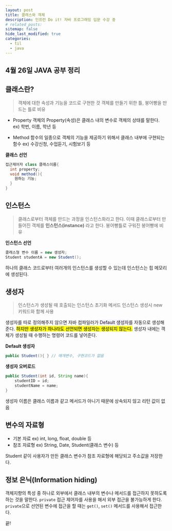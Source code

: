 ```yaml
---
layout: post
title: 클래스와 객체
description: 인프런 Do it! 자바 프로그래밍 입문 수강 중
# related_posts:
sitemap: false
hide_last_modified: true
categories:
  - til
  - java
---
```


## 4월 26일 JAVA 공부 정리

## 클래스란?

>객체에 대한 속성과 기능을 코드로 구현한 것
>객체를 만들기 위한 틀, 붕어빵을 만드는 틀로 비유

- Property
객체의 Property(속성)은 클래스 내의 변수로 객체의 상태를 말한다.
ex) 학번, 이름, 학년 등

- Method
함수의 일종으로 객체의 기능을 제공하기 위해서 클래스 내부에 구현되는 함수
ex) 수강신청, 수업듣기, 시험보기 등

__클래스 선언__

```java
접근제어자 class 클래스이름{
  int property;
  void method(){
    원하는 기능;
  }
}
```

## 인스턴스
>클래스로부터 객체를 만드는 과정을 인스턴스화라고 한다.
>이때 클래스로부터 만들어진 객체를 __인스턴스(instance)__ 라고 한다.
>붕어빵틀로 구워진 붕어빵에 비유

__인스턴스 선언__
```java
클래스형 변수 이름 = new 생성자;
Student studentA = new Student();
```
하나의 클래스 코드로부터 여러개의 인스턴스를 생성할 수 있는데 인스턴스는 힙 메모리에 생성된다.
<br>

## 생성자
>인스턴스가 생성될 때 호출되는 인스턴스 초기화 메서드
>인스턴스 생성시 new 키워드와 함께 사용

생성자를 따로 정의해주지 않으면 자바 컴파일러가 <span style='background-color: #f5f0ff'>Default 생성자</span>를 자동으로 생성해준다.
<mark>하지만 생성자가 하나라도 선언되면 생성자는 생성되지 않는다.</mark>
생성자 내에는 객체가 생성될 때 수행하는 명령어 코드를 넣어준다.

__Default 생성자__
```JAVA
public Student(){ } // 매개변수, 구현코드가 없음
```

__생성자 오버로드__

```java
public Student(int id, String name){
	studentID = id;
	studentName = name;
}
```

생성자 이름은 클래스 이름과 같고 메서드가 아니기 때문에 상속되지 않고 리턴 값이 없음
<br>

## 변수의 자료형
- 기본 자료
ex) int, long, float, double 등
- 참조 자료형
ex) String, Date, Student(클래스 변수) 등<br>

Student 같이 사용자가 만든 클래스 변수가 참조 자료형에 해당되고 주소값을 저장한다.
<br>

## 정보 은닉(Information hiding)
객체지향의 특성 중 하나로 외부에서 클래스 내부의 변수나 메서드를 접근하지 못하도록 하는 것을 말한다.
`private` 접근 제어자를 사용을 해서 외부 접근을 불가능하게 한다.
`private`으로 선언된 변수에 접근을 할 때는 `get()`, `set()` 메서드를 사용해서 접근한다.

끝!
